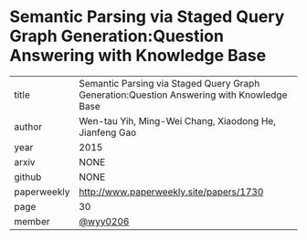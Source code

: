 # Semantic Parsing via Staged Query Graph Generation:Question Answering with Knowledge Base

|  |  |
| :--- | :--- |
| title |Semantic Parsing via Staged Query Graph Generation:Question Answering with Knowledge Base |
| author | Wen-tau Yih, Ming-Wei Chang, Xiaodong He, Jianfeng Gao |
| year | 2015 |
| arxiv |  NONE |
| github | NONE |
| paperweekly | http://www.paperweekly.site/papers/1730 |
| page | 30 |
| member | [@wyy0206](https://github.com/wyy0206) |
